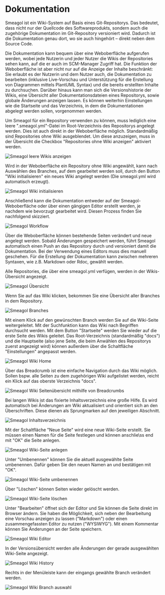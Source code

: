 # Dokumentation

Smeagol ist ein Wiki-System auf Basis eines Git-Repositorys. Das bedeutet, dass nicht nur der Quellcode des Softwareprodukts, sondern auch die zugehörige Dokumentation im Git-Repository versioniert wird. Dadurch ist die Dokumentation genau dort, wo sie auch hingehört – direkt neben dem Source Code.  

Die Dokumentation kann bequem über eine Weboberfläche aufgerufen werden, wobei jede Nutzerin und jeder Nutzer die Wikis der Repositories sehen kann, auf die er auch im SCM-Manager Zugriff hat. Die Funktion der Weboberfläche ist aber nicht nur auf die Anzeige der Inhalte beschränkt: Sie erlaubt es der Nutzerin und dem Nutzer auch, die Dokumentation zu bearbeiten (inklusive Live-Vorschau und Unterstützung für die Erstellung von Diagrammen mittels PlantUML Syntax) und die bereits erstellten Inhalte zu durchsuchen. Darüber hinaus kann man sich die Versionshistorie der Wikis, eine Übersicht aller Dokumentationsdateien eines Repositorys, sowie globale Änderungen anzeigen lassen. Es können weiterhin Einstellungen wie die Startseite und das Verzeichnis, in dem die Dokumentationen abgelegt werden sollen, vorgenommen werden.

Um Smeagol für ein Repository verwenden zu können, muss lediglich eine leere 
".smeagol.yml"-Datei im Root-Verzeichnis des Repositorys angelegt werden. Dies ist auch direkt in der Weboberfläche möglich. Standardmäßig sind Repositories ohne Wiki ausgeblendet. Um diese anzuzeigen, muss in der Übersicht die Checkbox "Repositories ohne Wiki anzeigen" aktiviert werden.

![Smeagol leere Wikis anzeigen](figures/smeagol/SmeagolShowEmptyRepos_DE.png)

Wird in der Weboberfläche ein Repository ohne Wiki angewählt, kann nach Auswählen des Branches, auf dem gearbeitet werden soll, durch den Button "Wiki initialisieren" ein neues Wiki angelegt werden (Die smeagol.yml wird automatisch erzeugt).

![Smeagol Wiki initialisieren](figures/smeagol/SmeagolInitRepo_DE.png)

Anschlie&szlig;end kann die Dokumentation entweder auf der Smeagol-Weboberfläche oder über einen gängigen Editor erstellt werden, je nachdem wie bevorzugt gearbeitet wird. Diesen Prozess finden Sie nachfolgend skizziert.

![Smeagol Workflow](figures/smeagol/SmeagolWorkflow.png)

Über die Weboberfläche können bestehende Seiten verändert und neue angelegt werden. Sobald Änderungen gespeichert werden, führt Smeagol automatisch einen Push an das Repository durch und versioniert damit die Dokumentation. Bei der Verwendung eines Editors muss dies manuell geschehen. Für die Erstellung der Dokumentation kann zwischen mehreren Syntaxen, wie z.B. Markdown oder Rdoc, gewählt werden.

Alle Repositories, die über eine smeagol.yml verfügen, werden in der Wikis-Übersicht angezeigt.

![Smeagol Übersicht](figures/smeagol/SmeagolOverview_DE.png)

Wenn Sie auf das Wiki klicken, bekommen Sie eine Übersicht aller Branches in dem Repository.

![Smeagol Branches](figures/smeagol/SmeagolBranches_DE.png)

Mit einem Klick auf den gewünschten Branch werden Sie auf die Wiki-Seite weitergeleitet.
Mit der Suchfunktion kann das Wiki nach Begriffen durchsucht werden. Mit dem Button "Startseite" werden Sie wieder auf die erste Seite des Wikis geleitet.
Das Root-Verzeichnis (standardmäßig "docs") und die Hauptseite (also jene Seite, die beim Anwählen des Repositorys zuerst angezeigt wird) können außerdem über die Schaltfläche
"Einstellungen" angepasst werden.

![Smeagol Wiki Home](figures/smeagol/SmeagolWiki_DE.png)

Über das Breadcrumb ist eine einfache Navigation durch das Wiki möglich. Sollen bspw. alle Seiten zu dem zugehörigen Wiki aufgelistet werden, reicht ein Klick auf das oberste Verzeichnis "docs".

![Smeagol Wiki Seitenübersicht mithilfe von Breadcrumbs](figures/smeagol/SmeagolBreadcrumb_DE.png)

Bei langen Wikis ist das fixierte Inhaltsverzeichnis eine große Hilfe. Es wird automatisch bei Änderungen am Wiki aktualisiert und orientiert sich an den Überschriften. Diese dienen als Sprungmarken auf den jeweiligen Abschnitt.

![Smeagol Inhaltsverzeichnis](figures/smeagol/SmeagolTableOfContents_DE.png)

Mit der Schaltfläche "Neue Seite" wird eine neue Wiki-Seite erstellt. Sie müssen einen Namen für die Seite festlegen und können anschlie\ss end mit "OK" die Seite anlegen.

![Smeagol Wiki-Seite anlegen](figures/smeagol/SmeagolWikiNewPage_DE.png)

Unter "Umbenennen" können Sie die aktuell ausgewählte Seite umbenennen. Dafür geben Sie den neuen Namen an und bestätigen mit "OK".

![Smeagol Wiki-Seite umbenennen](figures/smeagol/SmeagolWikiRenamePage_DE.png)

Über "Löschen" können Seiten wieder gelöscht werden.

![Smeagol Wiki-Seite löschen](figures/smeagol/SmeagolWikiDeletePage_DE.png)

Unter "Bearbeiten" öffnet sich der Editor und Sie können die Seite direkt im Browser ändern. Sie haben die Möglichkeit, sich neben der Bearbeitung eine Vorschau anzeigen zu lassen ("Markdown") oder einen zusammengefassten Editor zu nutzen ("WYSIWYG"). Mit einem Kommentar können Sie Änderungen an der Seite speichern.

![Smeagol Wiki Editor](figures/smeagol/SmeagolEditor_DE.png)

In der Versionsübersicht werden alle Änderungen der gerade ausgewählten Wiki-Seite angezeigt.

![Smeagol Wiki History](figures/smeagol/SmeagolHistory_DE.png)

Rechts in der Menüleiste kann der eingangs gewählte Branch verändert werden.

![Smeagol Wiki Branch auswahl](figures/smeagol/SmeagolBranchDropdown_DE.png)

